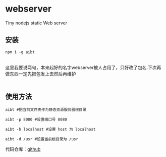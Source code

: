 # webserver

Tiny nodejs static Web server


## 安装

```
npm i -g aibt
```
<br>
这里我要说两句，本来起好的名字webserver被人占用了，只好改了包名.下次再做东西一定先把包发上去然后再维护<br><br>

## 使用方法

```
aibt #把当前文件夹作为静态资源服务器根目录

aibt -p 8080 #设置端口号 8080

aibt -h localhost #设置 host 为 localhost

aibt -d /usr #设置当前根目录为 /usr
```

代码仓库：[github](https://github.com/aibotian/webserver)

